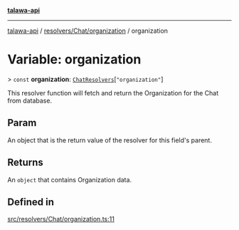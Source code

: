 [**talawa-api**](../../../../README.md)

***

[talawa-api](../../../../modules.md) / [resolvers/Chat/organization](../README.md) / organization

# Variable: organization

\> `const` **organization**: [`ChatResolvers`](../../../../types/generatedGraphQLTypes/type-aliases/ChatResolvers.md)\[`"organization"`\]

This resolver function will fetch and return the Organization for the Chat from database.

## Param

An object that is the return value of the resolver for this field's parent.

## Returns

An `object` that contains Organization data.

## Defined in

[src/resolvers/Chat/organization.ts:11](https://github.com/PalisadoesFoundation/talawa-api/blob/6bd0fecc1032af2aa70d925c85724d9fec2350f9/src/resolvers/Chat/organization.ts#L11)
